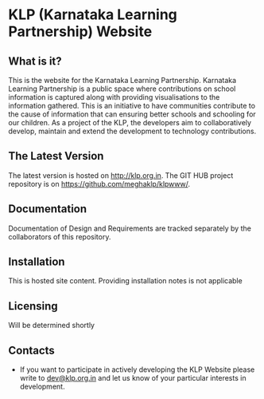 # KLP (Karnataka Learning Partnership) Website

## What is it?
  
  This is the website for the Karnataka Learning Partnership.
  Karnataka Learning Partnership is a public space where 
  contributions on school information is captured along with 
  providing visualisations to the information gathered. 
  This is an initiative to have communities contribute to the 
  cause of information that can ensuring better schools and 
  schooling for our children. As a project of the KLP, the 
  developers aim to collaboratively develop, maintain and
  extend the development to technology contributions.


## The Latest Version
  
  The latest version is hosted on http://klp.org.in.
  The GIT HUB project repository is on https://github.com/meghaklp/klpwww/.

  
## Documentation
  
  Documentation of Design and Requirements are tracked separately
  by the collaborators of this repository.


## Installation

  This is hosted site content. Providing installation notes is not applicable


## Licensing
  
  Will be determined shortly  
  

## Contacts

  * If you want to participate in actively developing the KLP Website
    please write to dev@klp.org.in and let us know of your particular 
    interests in development.
